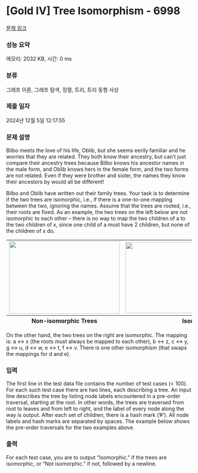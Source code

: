 # [Gold IV] Tree Isomorphism - 6998 

[문제 링크](https://www.acmicpc.net/problem/6998) 

### 성능 요약

메모리: 2032 KB, 시간: 0 ms

### 분류

그래프 이론, 그래프 탐색, 정렬, 트리, 트리 동형 사상

### 제출 일자

2024년 12월 5일 12:17:55

### 문제 설명

<p>Bilbo meets the love of his life, Oblib, but she seems eerily familiar and he worries that they are related. They both know their ancestry, but can’t just compare their ancestry trees because Bilbo knows his ancestor names in the male form, and Oblib knows hers in the female form, and the two forms are not related. Even if they were brother and sister, the names they know their ancestors by would all be different!</p>

<p>Bilbo and Oblib have written out their family trees. Your task is to determine if the two trees are isomorphic, i.e., if there is a one-to-one mapping between the two, ignoring the names. Assume that the trees are rooted, i.e., their roots are fixed. As an example, the two trees on the left below are not isomorphic to each other – there is no way to map the two children of a to the two children of x, since one child of a must have 2 children, but none of the children of x do.</p>

<table class="table table-bordered td-center th-center" style="width: 100%;">
	<tbody>
		<tr>
			<td><img alt="" src="https://upload.acmicpc.net/39024024-64b4-4d89-9c6e-da1377aca70e/-/preview/" style="width: 300px; height: 197px;"></td>
			<td><img alt="" src="https://upload.acmicpc.net/0f970e9e-596c-4a30-8fde-4a55f73f6d51/-/preview/" style="width: 444px; height: 192px;"></td>
		</tr>
	</tbody>
	<tfoot>
		<tr>
			<th>Non-isomorphic Trees</th>
			<th>Isomorphic Trees</th>
		</tr>
	</tfoot>
</table>

<p>On the other hand, the two trees on the right are isomorphic. The mapping is: a ↔ x (the roots must always be mapped to each other), b ↔ z, c ↔ y, g ↔ u, d ↔ w, e ↔ t, f ↔ v. There is one other isomorphism (that swaps the mappings for d and e).</p>

### 입력 

 <p>The first line in the test data file contains the number of test cases (< 100). For each such test case there are two lines, each describing a tree. An input line describes the tree by listing node labels encountered in a pre-order traversal, starting at the root. In other words, the trees are traversed from root to leaves and from left to right, and the label of every node along the way is output. After each set of children, there is a hash mark (’#’). All node labels and hash marks are separated by spaces. The example below shows the pre-order traversals for the two examples above.</p>

### 출력 

 <p>For each test case, you are to output “Isomorphic.” if the trees are isomorphic, or “Not isomorphic.” if not, followed by a newline.</p>


